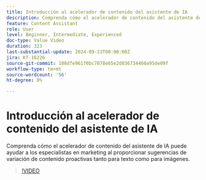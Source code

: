 ```yaml
---
title: Introducción al acelerador de contenido del asistente de IA
description: Comprenda cómo el acelerador de contenido del asistente de IA puede ayudar a los especialistas en marketing al proporcionar sugerencias de variación de contenido proactivas tanto para texto como para imágenes.
feature: Content Assistant
role: User
level: Beginner, Intermediate, Experienced
doc-type: Value Video
duration: 323
last-substantial-update: 2024-09-23T00:00:00Z
jira: KT-16226
source-git-commit: 108dfe961f0bc7078e65e2d036734460a95de09f
workflow-type: tm+mt
source-wordcount: '56'
ht-degree: 0%

---
```



# Introducción al acelerador de contenido del asistente de IA

Comprenda cómo el acelerador de contenido del asistente de IA puede ayudar a los especialistas en marketing al proporcionar sugerencias de variación de contenido proactivas tanto para texto como para imágenes.

>[!VIDEO](https://video.tv.adobe.com/v/3434635/?learn=on)
